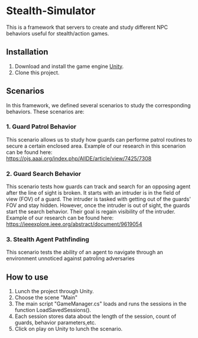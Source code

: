 # Stealth-Simulator

This is a framework that servers to create and study different NPC behaviors useful for stealth/action games.

## Installation 

1. Download and install the game engine [Unity](https://unity.com/).
2. Clone this project.

## Scenarios

In this framework, we defined several scenarios to study the corresponding behaviors. These scenarios are:

### 1. Guard Patrol Behavior

This scenario allows us to study how guards can performe patrol routines to secure a certain enclosed area. Example of our research in this scenarion can be found here: https://ojs.aaai.org/index.php/AIIDE/article/view/7425/7308

### 2. Guard Search Behavior


This scenario tests how guards can track and search for an opposing agent after the line of sight is broken. It starts with an intruder is in the field of view (FOV) of a guard. The intruder is tasked with getting out of the guards' FOV and stay hidden. However, once the intruder is out of sight, the guards start the search behavior. Their goal is regain visibility of the intruder. Example of our research can be found here: https://ieeexplore.ieee.org/abstract/document/9619054


### 3. Stealth Agent Pathfinding

This scenario tests the ability of an agent to navigate through an environment unnoticed against patroling adversaries


## How to use

1. Lunch the project through Unity.
2. Choose the scene "Main"
3. The main script "GameManager.cs" loads and runs the sessions in the function LoadSavedSessions().
4. Each session stores data about the length of the session, count of guards, behavior parameters,etc.
4. Click on play on Unity to lunch the scenario.
